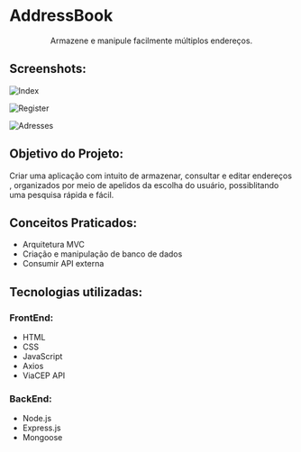 # AddressBook

<div align="center">Armazene e manipule facilmente múltiplos endereços.</div>

## Screenshots: 
![Index](https://user-images.githubusercontent.com/108197477/192399597-27a9280d-79d1-44ee-b448-4953499c3961.png)

![Register](https://user-images.githubusercontent.com/108197477/192399650-90f5a8d0-dda9-468e-9402-d43963c54948.png)

![Adresses](https://user-images.githubusercontent.com/108197477/192399678-1ab6f395-a6c5-475a-bf70-8d2a2091a55f.png)

## Objetivo do Projeto:

Criar uma aplicação com intuito de armazenar, consultar e editar endereços , organizados por meio de apelidos da escolha do usuário, possiblitando uma pesquisa rápida e fácil.

## Conceitos Praticados:
<ul> 
<li>Arquitetura MVC</li>
<li>Criação e manipulação de banco de dados</li>
<li>Consumir API externa</li>
</ul>

## Tecnologias utilizadas:

### FrontEnd:

<ul> 
<li>HTML</li>
<li>CSS</li>
<li>JavaScript</li>
<li>Axios </li>
<li>ViaCEP API</li>
</ul>

### BackEnd:

<ul> 
<li>Node.js</li>
<li>Express.js</li>
<li>Mongoose</li>

</ul>
